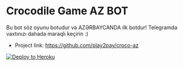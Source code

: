 # Crocodile Game AZ BOT
Bu bot söz oyunu botudur və AZƏRBAYCANDA ilk botdur! Telegramda vaxtınızı dahada maraqlı keçirin :)


- Project link: https://github.com/play2pay/croco-az

[![Deploy to Heroku](https://www.herokucdn.com/deploy/button.svg)](https://heroku.com/deploy?template=https://github.com/Kolge04/crobot)
